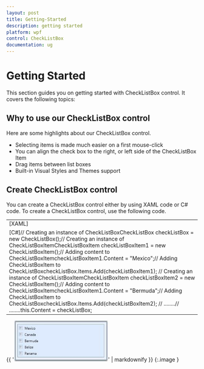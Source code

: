 ```yaml
---
layout: post
title: Getting-Started
description: getting started
platform: wpf
control: CheckListBox
documentation: ug
---
```


# Getting Started

This section guides you on getting started with CheckListBox control. It covers the following topics:

## Why to use our CheckListBox control

Here are some highlights about our CheckListBox control.

* Selecting items is made much easier on a first mouse-click
* You can align the check box to the right, or left side of the CheckListBox Item
* Drag items between list boxes
* Built-in Visual Styles and Themes support
## Create CheckListBox control


You can create a CheckListBox control either by using XAML code or C# code. To create a CheckListBox control, use the following code.

<table>
<tr>
<td>
[XAML]<!-- Adding CheckListBox --><syncfusion:CheckListBox Name="checkListBox">    <!-- Adding CheckListBox items -->    <syncfusion:CheckListBoxItem Content="Mexico"/>    <syncfusion:CheckListBoxItem Content="Canada" />    <syncfusion:CheckListBoxItem Content="Bermuda" />    <syncfusion:CheckListBoxItem Content="Belize" />    <syncfusion:CheckListBoxItem Content="Panama" /></syncfusion:CheckListBox></td></tr>
<tr>
<td>
[C#]// Creating an instance of CheckListBoxCheckListBox checkListBox = new CheckListBox();// Creating an instance of CheckListBoxItemCheckListBoxItem checkListBoxItem1 = new CheckListBoxItem();// Adding content to CheckListBoxItemcheckListBoxItem1.Content = "Mexico";// Adding CheckListBoxItem to CheckListBoxcheckListBox.Items.Add(checkListBoxItem1);   // Creating an instance of CheckListBoxItemCheckListBoxItem checkListBoxItem2 = new CheckListBoxItem();// Adding content to CheckListBoxItemcheckListBoxItem1.Content = "Bermuda";// Adding CheckListBoxItem to CheckListBoxcheckListBox.Items.Add(checkListBoxItem2); // ........// ........this.Content = checkListBox;   </td></tr>
</table>




{{ '![](Getting-Started_images/Getting-Started_img1.jpeg)' | markdownify }}
{:.image }


